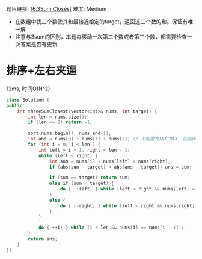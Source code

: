 题目链接: [16.3Sum Closest][1]
难度: Medium

- 在数组中找三个数使其和最接近给定的target，返回这三个数的和。保证有唯一解
- 注意与3sum的区别，本题每移动一次第二个数或者第三个数，都需要检查一次答案是否有更新

# 排序+左右夹逼 
12ms, 时间O(N^2)

```cpp
class Solution {
public:
	int threeSumClosest(vector<int>& nums, int target) {
		int len = nums.size();
		if (len <= 2) return -1;

		sort(nums.begin(), nums.end());
		int ans = nums[0] + nums[1] + nums[2]; // 不能置为INT_MAX，否则abs(INT_MAX - 某个负数)会等于一个很小的数！
		for (int i = 0; i < len;) {
			int left = i + 1, right = len - 1;
			while (left < right) {
				int sum = nums[i] + nums[left] + nums[right];
				if (abs(sum - target) < abs(ans - target)) ans = sum;

				if (sum == target) return sum;
				else if (sum < target) {
					do { ++left; } while (left < right && nums[left] == nums[left - 1]);
				}
				else {
					do { --right; } while (left < right && nums[right] == nums[right + 1]);
				}
			}

			do { ++i; } while (i < len && nums[i] == nums[i - 1]);
		}
		return ans;
	}
};
```


[1]: https://leetcode.com/problems/3sum-closest/